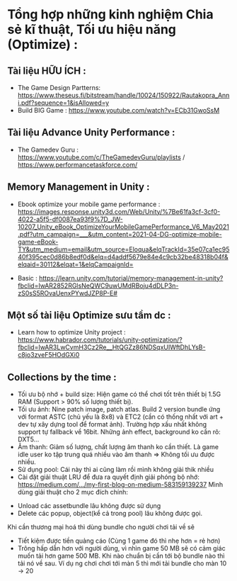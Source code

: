 # Tổng hợp những kinh nghiệm Chia sẻ kĩ thuật, Tối ưu hiệu năng (Optimize) :

## Tài liệu HỮU ÍCH : 
- The Game Design Partterns:  https://www.theseus.fi/bitstream/handle/10024/150922/Rautakopra_Anni.pdf?sequence=1&isAllowed=y
- Build BIG Game : https://www.youtube.com/watch?v=ECb31GwoSsM 

## Tài liệu Advance Unity Performance :
- The Gamedev Guru : https://www.youtube.com/c/TheGamedevGuru/playlists / https://www.performancetaskforce.com/ 

## Memory Management in Unity : 
- Ebook optimize your mobile game performance : https://images.response.unity3d.com/Web/Unity/%7Be61fa3cf-3cf0-4022-a5f5-df0087ea93f9%7D_JW-10207_Unity_eBook_OptimizeYourMobileGamePerformance_V6_May2021.pdf?utm_campaign=___&utm_content=2021-04-DG-optimize-mobile-game-eBook-TY&utm_medium=email&utm_source=Eloqua&elqTrackId=35e07ca1ec9540f395cec0d86b8edf0d&elq=d4addf5679e84e4c9cb32be48318b04f&elqaid=30112&elqat=1&elqCampaignId= 

- Basic : https://learn.unity.com/tutorial/memory-management-in-unity?fbclid=IwAR2852RGlsNeQWC9uwUMdRBoju4dDLP3n-zS0sS5ROvaUenxPYwdJZP8P-E# 

## Một số tài liệu Optimize sưu tầm dc : 
- Learn how to optimize Unity project : https://www.habrador.com/tutorials/unity-optimization/?fbclid=IwAR3LwCvmH3Cz2Re__HtQGZz86NDSqxUIWftDhLYsB-c8jo3zveF5HOdGXi0 

## Collections by the time : 
- Tối ưu bộ nhớ + build size: Hiện game có thể chơi tốt trên thiết bị 1.5G RAM (Support > 90% số lượng thiết bị).
- Tối ưu ảnh: Nine patch image, patch atlas. Build 2 version bundle ứng với format ASTC (chủ yếu là 8x8) và ETC2 (cần có thống nhất với art + dev tự xây dựng tool để format ảnh). Trường hợp xấu nhất không support tự fallback về 16bit. Những ảnh effect, background ko cần rõ: DXT5...
- Âm thanh: Giảm số lượng, chất lượng âm thanh ko cần thiết. Là game idle user ko tập trung quá nhiều vào âm thanh => Không tối ưu được nhiều.
- Sử dụng pool: Cái này thì ai cũng làm rồi mình không giải thik nhiều
- Cài đặt giải thuật LRU để đưa ra quyết định giải phóng bộ nhớ: https://medium.com/.../my-first-blog-on-medium-583159139237
Mình dùng giải thuật cho 2 mục đích chính:
+ Unload các assetbundle lâu không được sử dụng
+ Delete các popup, object(kể cả trong pool) lâu không được gọi.

Khi cần thương mại hoá thì dùng bundle cho người chơi tải về sẽ
- Tiết kiệm được tiền quảng cáo (Cùng 1 game đó thì nhẹ hơn = rẻ hơn)
- Trông hấp dẫn hơn với người dùng, vì nhìn game 50 MB sẽ có cảm giác muốn tải hơn game 500 MB. Khi nào chuẩn bị cần tới bộ bundle nào thì tải nó về sau. Ví dụ ng chơi chơi tới màn 5 thì mới tải bundle cho màn 10 -> 20